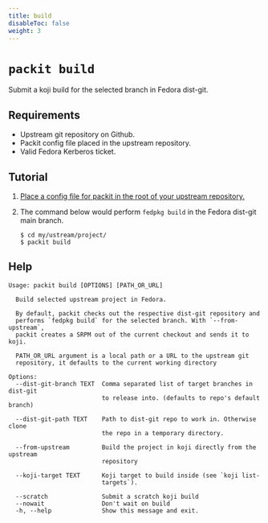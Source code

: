 ```yaml
---
title: build
disableToc: false
weight: 3
---
```


# `packit build`

Submit a koji build for the selected branch in Fedora dist-git.

## Requirements

* Upstream git repository on Github.
* Packit config file placed in the upstream repository.
* Valid Fedora Kerberos ticket.


## Tutorial

1. [Place a config file for packit in the root of your upstream repository.](/docs/configuration/)

2. The command below would perform `fedpkg build` in the Fedora dist-git main branch.
    ```
    $ cd my/ustream/project/
    $ packit build
    ```


## Help

    Usage: packit build [OPTIONS] [PATH_OR_URL]
    
      Build selected upstream project in Fedora.
    
      By default, packit checks out the respective dist-git repository and
      performs `fedpkg build` for the selected branch. With `--from-upstream`,
      packit creates a SRPM out of the current checkout and sends it to koji.
    
      PATH_OR_URL argument is a local path or a URL to the upstream git
      repository, it defaults to the current working directory
    
    Options:
      --dist-git-branch TEXT  Comma separated list of target branches in dist-git
                              to release into. (defaults to repo's default branch)
    
      --dist-git-path TEXT    Path to dist-git repo to work in. Otherwise clone
                              the repo in a temporary directory.
    
      --from-upstream         Build the project in koji directly from the upstream
                              repository
    
      --koji-target TEXT      Koji target to build inside (see `koji list-
                              targets`).
    
      --scratch               Submit a scratch koji build
      --nowait                Don't wait on build
      -h, --help              Show this message and exit.



